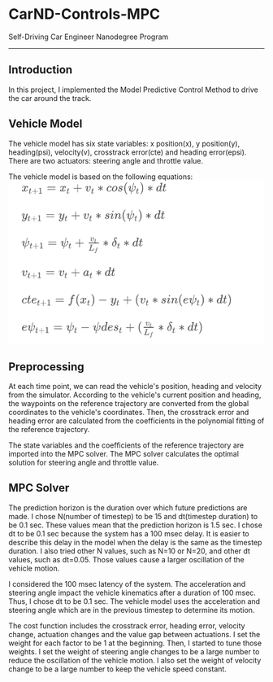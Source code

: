 # CarND-Controls-MPC
Self-Driving Car Engineer Nanodegree Program

---

[//]: # (Image References)

[image1]: ./equations.png 


## Introduction
In this project, I implemented the Model Predictive Control Method to drive the car around the track. 

## Vehicle Model
The vehicle model has six state variables: x position(x), y position(y), heading(psi), velocity(v), crosstrack error(cte) and heading error(epsi). There are two actuators: steering angle and throttle value. 

The vehicle model is based on the following equations: 
![alt text][image1] 

## Preprocessing
At each time point, we can read the vehicle's position, heading and velocity from the simulator. 
According to the vehicle's current position and heading, the waypoints on the reference trajectory are converted from the global coordinates to the vehicle's coordinates. Then, the crosstrack error and heading error are calculated from the coefficients in the polynomial fitting of the reference trajectory. 

The state variables and the coefficients of the reference trajectory are imported into the MPC solver. The MPC solver calculates the optimal solution for steering angle and throttle value. 

## MPC Solver
The prediction horizon is the duration over which future predictions are made. I chose N(number of timestep) to be 15 and dt(timestep duration) to be 0.1 sec. These values mean that the prediction horizon is 1.5 sec. I chose dt to be 0.1 sec because the system has a 100 msec delay. It is easier to describe this delay in the model when the delay is the same as the timestep duration. I also tried other N values, such as N=10 or N=20, and other dt values, such as dt=0.05. Those values cause a larger oscillation of the vehicle motion. 

I considered the 100 msec latency of the system. The acceleration and steering angle impact the vehicle kinematics after a duration of 100 msec. Thus, I chose dt to be 0.1 sec. The vehicle model uses the acceleration and steering angle which are in the previous timestep to determine its motion. 

The cost function includes the crosstrack error, heading error, velocity change, actuation changes and the value gap between actuations. I set the weight for each factor to be 1 at the beginning. Then, I started to tune those weights. I set the weight of steering angle changes to be a large number to reduce the oscillation of the vehicle motion. I also set the weight of velocity change to be a large number to keep the vehicle speed constant.
